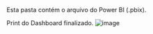 Esta pasta contém o arquivo do Power BI (.pbix).


Print do Dashboard finalizado.
![image](https://github.com/user-attachments/assets/8896eed4-6741-4ce7-b1c3-35bf421adff9)
